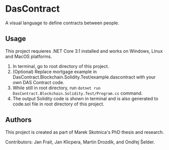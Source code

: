 # DasContract
A visual language to define contracts between people. 

## Usage
This project requieres .NET Core 3.1 installed and works on Windows, Linux and MacOS platforms.

1. In terminal, go to root directory of this project.
2. (Optional) Replace mortgage example in DasContract.Blockchain.Solidity.Test/example.dascontract with your own DAS Contract code.
3. While still in root directory, run `dotnet run DasContract.Blockchain.Solidity.Test/Program.cs` command.
4. The output Solidity code is shown in terminal and is also generated to code.sol file in root directory of this project.

## Authors
This project is created as part of Marek Skotnica's PhD thesis and research. 

Contributors: Jan Frait, Jan Klicpera, Martin Drozdík, and Ondřej Šelder.
